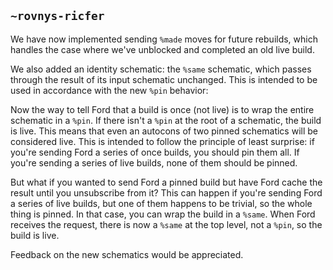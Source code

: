 ## `~rovnys-ricfer`
We have now implemented sending `%made` moves for future rebuilds, which handles the case where we've unblocked and completed an old live build.

We also added an identity schematic: the `%same` schematic, which passes through the result of its input schematic unchanged. This is intended to be used in accordance with the new `%pin` behavior:

Now the way to tell Ford that a build is once (not live) is to wrap the entire schematic in a `%pin`. If there isn't a `%pin` at the root of a schematic, the build is live. This means that even an autocons of two pinned schematics will be considered live. This is intended to follow the principle of least surprise: if you're sending Ford a series of once builds, you should pin them all. If you're sending a series of live builds, none of them should be pinned.

But what if you wanted to send Ford a pinned build but have Ford cache the result until you unsubscribe from it? This can happen if you're sending Ford a series of live builds, but one of them happens to be trivial, so the whole thing is pinned. In that case, you can wrap the build in a `%same`. When Ford receives the request, there is now a `%same` at the top level, not a `%pin`, so the build is live.

Feedback on the new schematics would be appreciated.
